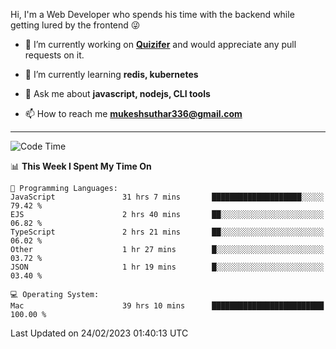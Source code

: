 Hi, I'm a Web Developer who spends his time with the backend while getting lured by the frontend 😜

- 🔭 I’m currently working on **[Quizifer](https://github.com/SutharMukesh/Quizifer/)** and would appreciate any pull requests on it.

- 🌱 I’m currently learning **redis, kubernetes**

- 💬 Ask me about **javascript, nodejs, CLI tools**

- 📫 How to reach me **mukeshsuthar336@gmail.com**

---
<!--START_SECTION:waka-->
![Code Time](http://img.shields.io/badge/Code%20Time-2%2C162%20hrs%2013%20mins-blue)

📊 **This Week I Spent My Time On** 

```text
💬 Programming Languages: 
JavaScript               31 hrs 7 mins       ████████████████████░░░░░   79.42 % 
EJS                      2 hrs 40 mins       ██░░░░░░░░░░░░░░░░░░░░░░░   06.82 % 
TypeScript               2 hrs 21 mins       ██░░░░░░░░░░░░░░░░░░░░░░░   06.02 % 
Other                    1 hr 27 mins        █░░░░░░░░░░░░░░░░░░░░░░░░   03.72 % 
JSON                     1 hr 19 mins        █░░░░░░░░░░░░░░░░░░░░░░░░   03.40 % 

💻 Operating System: 
Mac                      39 hrs 10 mins      █████████████████████████   100.00 % 
```


 Last Updated on 24/02/2023 01:40:13 UTC
<!--END_SECTION:waka-->
